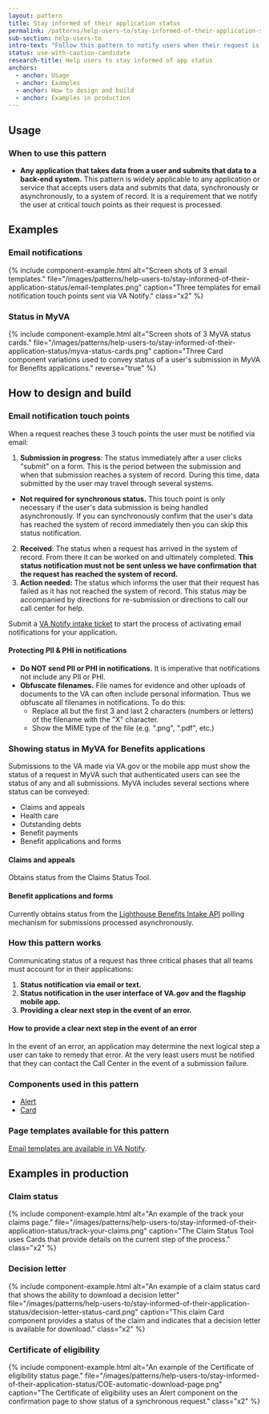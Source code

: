 ```yaml
---
layout: pattern
title: Stay informed of their application status
permalink: /patterns/help-users-to/stay-informed-of-their-application-status
sub-section: help-users-to
intro-text: "Follow this pattern to notify users when their request is submitted, received, and has hit an error. These are required notification touch points." 
status: use-with-caution-candidate
research-title: Help users to stay informed of app status
anchors:
  - anchor: Usage
  - anchor: Examples
  - anchor: How to design and build
  - anchor: Examples in production
---
```


## Usage

### When to use this pattern

* **Any application that takes data from a user and submits that data to a back-end system.** This pattern is widely applicable to any application or service that accepts users data and submits that data, synchronously or asynchronously, to a system of record. It is a requirement that we notify the user at critical touch points as their request is processed.


## Examples

### Email notifications

{% include component-example.html alt="Screen shots of 3 email templates." file="/images/patterns/help-users-to/stay-informed-of-their-application-status/email-templates.png" caption="Three templates for email notification touch points sent via VA Notify." class="x2" %}

### Status in MyVA

{% include component-example.html alt="Screen shots of 3 MyVA status cards." file="/images/patterns/help-users-to/stay-informed-of-their-application-status/myva-status-cards.png" caption="Three Card component variations used to convey status of a user's submission in MyVA for Benefits applications." reverse="true" %}

## How to design and build

### Email notification touch points

When a request reaches these 3 touch points the user must be notified via email: 

1. **Submission in progress**: The status immediately after a user clicks "submit" on a form. This is the period between the submission and when that submission reaches a system of record. During this time, data submitted by the user may travel through several systems.
  * **Not required for synchronous status.** This touch point is only necessary if the user's data submission is being handled asynchronously. If you can synchronously confirm that the user's data has reached the system of record immediately then you can skip this status notification.
2. **Received**: The status when a request has arrived in the system of record. From there it can be worked on and ultimately completed. **This status notification must not be sent unless we have confirmation that the request has reached the system of record.**
3. **Action needed:** The status which informs the user that their request has failed as it has not reached the system of record. This status may be accompanied by directions for re-submission or directions to call our call center for help.

Submit a [VA Notify intake ticket](https://github.com/department-of-Veterans-affairs/va.gov-team/issues/new?assignees=christy-tongty%2C+mjones-oddball%2C+GitSamJennings&labels=vanotify-intake&template=VANotify-Business-Intake.md&title=Business+intake+form+for+%5BBusiness+or+team%5D) to start the process of activating email notifications for your application.

#### Protecting PII & PHI in notifications

* **Do NOT send PII or PHI in notifications.** It is imperative that notifications not include any PII or PHI.
* **Obfuscate filenames.** File names for evidence and other uploads of documents to the VA can often include personal information. Thus we obfuscate all filenames in notifications. To do this:
  * Replace all but the first 3 and last 2 characters (numbers or letters) of the filename with the "X" character.
  * Show the MIME type of the file (e.g. ".png", ".pdf", etc.)

### Showing status in MyVA for Benefits applications

Submissions to the VA made via VA.gov or the mobile app must show the status of a request in MyVA such that authenticated users can see the status of any and all submissions. MyVA includes several sections where status can be conveyed:

* Claims and appeals
* Health care
* Outstanding debts
* Benefit payments
* Benefit applications and forms

#### Claims and appeals

Obtains status from the Claims Status Tool.

#### Benefit applications and forms

Currently obtains status from the [Lighthouse Benefits Intake API](https://developer.va.gov/explore/api/benefits-intake) polling mechanism for submissions processed asynchronously.

### How this pattern works

Communicating status of a request has three critical phases that all teams must account for in their applications:

1. **Status notification via email or text.**
2. **Status notification in the user interface of VA.gov and the flagship mobile app.** 
3. **Providing a clear next step in the event of an error.**

#### How to provide a clear next step in the event of an error

In the event of an error, an application may determine the next logical step a user can take to remedy that error. At the very least users must be notified that they can contact the Call Center in the event of a submission failure.

### Components used in this pattern

* [Alert]({{site.baseurl}}/components/alert)
* [Card]({{site.baseurl}}/components/card)

### Page templates available for this pattern

[Email templates are available in VA Notify](https://notifications.va.gov/information/emails).

## Examples in production

### Claim status

{% include component-example.html alt="An example of the track your claims page." file="/images/patterns/help-users-to/stay-informed-of-their-application-status/track-your-claims.png" caption="The Claim Status Tool uses Cards that provide details on the current step of the process." class="x2" %}

### Decision letter

{% include component-example.html alt="An example of a claim status card that shows the ability to download a decision letter" file="/images/patterns/help-users-to/stay-informed-of-their-application-status/decision-letter-status-card.png" caption="This claim Card component provides a status of the claim and indicates that a decision letter is available for download." class="x2" %}

### Certificate of eligibility

{% include component-example.html alt="An example of the Certificate of eligibility status page." file="/images/patterns/help-users-to/stay-informed-of-their-application-status/COE-automatic-download-page.png" caption="The Certificate of eligibility uses an Alert component on the confirmation page to show status of a synchronous request." class="x2" %}
